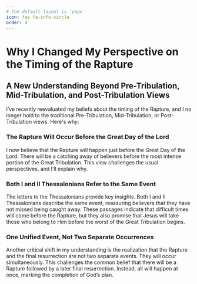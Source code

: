 ```yaml
---
# the default layout is 'page'
icon: fas fa-info-circle
order: 4
---
```

# Why I Changed My Perspective on the Timing of the Rapture

## A New Understanding Beyond Pre-Tribulation, Mid-Tribulation, and Post-Tribulation Views

I’ve recently reevaluated my beliefs about the timing of the Rapture, and I no longer hold to the traditional Pre-Tribulation, Mid-Tribulation, or Post-Tribulation views. Here's why:

### The Rapture Will Occur Before the Great Day of the Lord

I now believe that the Rapture will happen just before the Great Day of the Lord. There will be a catching away of believers before the most intense portion of the Great Tribulation. This view challenges the usual perspectives, and I’ll explain why.

### Both I and II Thessalonians Refer to the Same Event

The letters to the Thessalonians provide key insights. Both I and II Thessalonians describe the same event, reassuring believers that they have not missed being caught away. These passages indicate that difficult times will come before the Rapture, but they also promise that Jesus will take those who belong to Him before the worst of the Great Tribulation begins.

### One Unified Event, Not Two Separate Occurrences

Another critical shift in my understanding is the realization that the Rapture and the final resurrection are not two separate events. They will occur simultaneously. This challenges the common belief that there will be a Rapture followed by a later final resurrection. Instead, all will happen at once, marking the completion of God’s plan.

